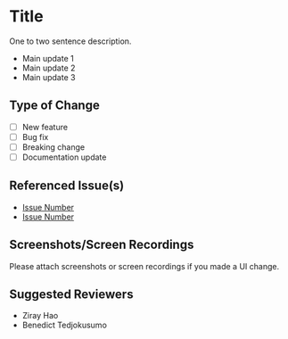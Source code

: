 # Title

One to two sentence description.

- Main update 1
- Main update 2
- Main update 3

## Type of Change

- [ ] New feature
- [ ] Bug fix
- [ ] Breaking change
- [ ] Documentation update

## Referenced Issue(s)

- [Issue Number](Link)
- [Issue Number](Link)

## Screenshots/Screen Recordings

Please attach screenshots or screen recordings if you made a UI change.

## Suggested Reviewers

- Ziray Hao
- Benedict Tedjokusumo
